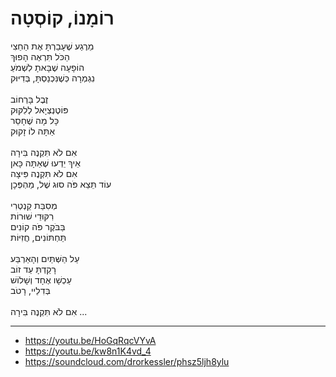 # רוֹמָנוֹ, קוֹסְטָה

מֵרֶגַע שֶׁעָבַרְתָּ אֶת הַחֵצִי\
הַכֹּל תִּרְאֶה הָפוּךְ\
הוֹפָעָה שֶׁבָּאתָ לִשְׁמֹעַ\
נִגְמְרָה כְּשֶׁנִּכְנַסְתָּ, בְּדִיּוּק\
\
זֶבֶל בָּרְחוֹב\
פּוֹטֶנְצְיָאל לְלִקּוּק\
כָּל מָה שֶׁחָסֵר\
אַתָּה לוֹ זָקוּק\
\
אִם לֹא תִּקְנֶה בִּירָה\
אֵיךְ יֵדְעוּ שֶׁאַתָּה כָּאן\
אִם לֹא תִּקְנֶה פִּיצָה\
עוֹד תֵּצֵא פֹּה סוּג שֶׁל, מַהְפְּכָן\
\
מְסִבַּת קַנְטְרִי\
רִקּוּדֵי שׁוּרוֹת\
בַּבֹּקֶר פֹּה קוֹנִים\
תַּחְתּוֹנִים, חֲזִיּוֹת\
\
עַל הַשְּׁתַּיִם וְהָאַרְבַּע\
רָקַדְתָּ עַד זוֹב\
עַכְשָׁו אֶחָד וְשָׁלוֹשׁ\
בְּדִלֵיי, רָטֹב\
\
אִם לֹא תִּקְנֶה בִּירָה ...

---
- https://youtu.be/HoGqRqcVYvA
- https://youtu.be/kw8n1K4vd_4
- https://soundcloud.com/drorkessler/phsz5ljh8ylu
